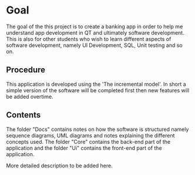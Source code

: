 # Goal
The goal of the this project is to create a banking app in order to help me understand app development in QT and ultimately software development. 
This is also for other students who wish  to learn different aspects of software development, namely UI Development, SQL, Unit testing and so on.

## Procedure
This application is developed using the  'The incremental model'. 
In short a simple version of the software will be completed first then new features will be added overtime.

## Contents 

The folder "Docs" contains notes on how the software is structured namely sequence diagrams, UML diagrams and notes explaining the different concepts used.
The folder "Core" contains the back-end part of the application and the folder "Ui" contains the front-end part of the application.

More detailed description to be added here.